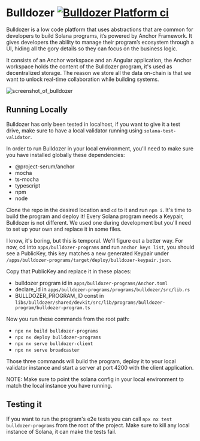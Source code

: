 # Bulldozer [![Bulldozer Platform ci](https://github.com/heavy-duty/platform/actions/workflows/bulldozer-platform-ci.yaml/badge.svg?branch=master)](https://github.com/heavy-duty/platform/actions/workflows/bulldozer-platform-ci.yaml)

Bulldozer is a low code platform that uses abstractions that are common for developers to build Solana programs, it’s powered by Anchor Framework. It gives developers the ability to manage their program’s ecosystem through a UI, hiding all the gory details so they can focus on the business logic.

It consists of an Anchor workspace and an Angular application, the Anchor workspace holds the content of the Bulldozer program, it's used as decentralized storage. The reason we store all the data on-chain is that we want to unlock real-time collaboration while building systems.

![screenshot_of_bulldozer](https://user-images.githubusercontent.com/7496781/165176684-c969cec9-2665-4cd4-a99e-608abb42dba2.png)

## Running Locally

Bulldozer has only been tested in localhost, if you want to give it a test drive, make sure to have a local validator running using `solana-test-validator`.

In order to run Bulldozer in your local environment, you'll need to make sure you have installed globally these dependencies:

- @project-serum/anchor
- mocha
- ts-mocha
- typescript
- npm
- node

Clone the repo in the desired location and `cd` to it and run `npm i`. It's time to build the program and deploy it! Every Solana program needs a Keypair, Bulldozer is not different. We used one during development but you'll need to set up your own and replace it in some files.

I know, it's boring, but this is temporal. We'll figure out a better way. For now, cd into `apps/bulldozer-programs` and run `anchor keys list`, you should see a PublicKey, this key matches a new generated Keypair under `/apps/bulldozer-programs/target/deploy/bulldozer-keypair.json`.

Copy that PublicKey and replace it in these places:

- bulldozer program id in `apps/bulldozer-programs/Anchor.toml`
- declare_id in `apps/bulldozer-programs/programs/bulldozer/src/lib.rs`
- BULLDOZER_PROGRAM_ID const in `libs/bulldozer/shared/devkit/src/lib/programs/bulldozer-program/bulldozer-program.ts`

Now you run these commands from the root path:

- `npx nx build bulldozer-programs`
- `npx nx deploy bulldozer-programs`
- `npx nx serve bulldozer-client`
- `npx nx serve broadcaster`

Those three commands will build the program, deploy it to your local validator instance and start a server at port 4200 with the client application.

NOTE: Make sure to point the solana config in your local environment to match the local instance you have running.

## Testing it

If you want to run the program's e2e tests you can call `npx nx test bulldozer-programs` from the root of the project. Make sure to kill any local instance of Solana, it can make the tests fail.
